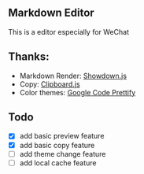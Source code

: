 Markdown Editor 
--

This is a editor especially for WeChat

Thanks:
--

* Markdown Render: [Showdown.js](https://github.com/showdownjs/showdown)
* Copy: [Clipboard.js](https://github.com/zenorocha/clipboard.js/)
* Color themes: [Google Code Prettify](https://github.com/jmblog/color-themes-for-google-code-prettify)

Todo
--

- [x] add basic preview feature
- [x] add basic copy feature
- [ ] add theme change feature
- [ ] add local cache feature
